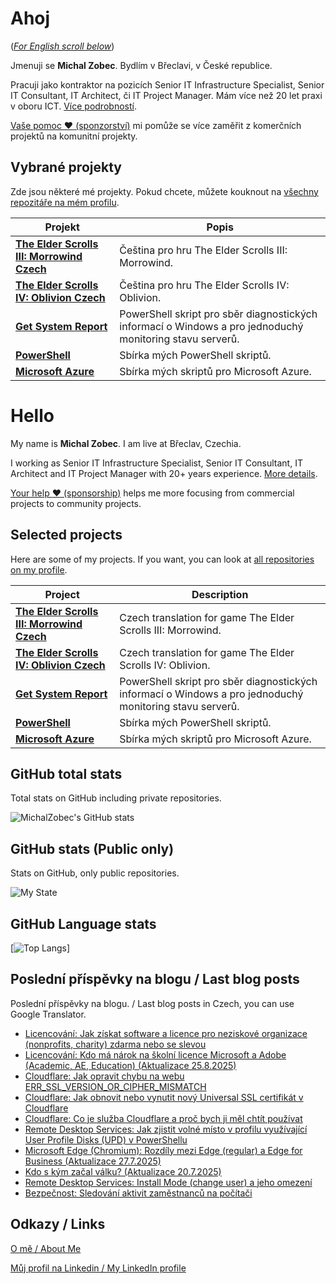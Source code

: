 # Ahoj

<a name="documenttitle"></a>

([*For English scroll below*](#english "For English scroll below"))

Jmenuji se **Michal Zobec**. Bydlím v Břeclavi, v České republice.

Pracuji jako kontraktor na pozicích Senior IT Infrastructure Specialist, Senior IT Consultant, IT Architect, či IT Project Manager. Mám více než 20 let praxi v oboru ICT. [Více podrobností](MichalZobec-About.md).

[Vaše pomoc :heart: (sponzorství)](https://www.patreon.com/michalzobec) mi pomůže se více zaměřit z komerčních projektů na komunitní projekty.

## Vybrané projekty

Zde jsou některé mé projekty. Pokud chcete, můžete kouknout na [všechny repozitáře na mém profilu](https://github.com/michalzobec?tab=repositories).

| Projekt | Popis |
| --- | --- |
| **[The Elder Scrolls III: Morrowind Czech](https://github.com/michalzobec/TES3-Morrowind-cesky)** | Čeština pro hru The Elder Scrolls III: Morrowind. |
| **[The Elder Scrolls IV: Oblivion Czech](https://github.com/michalzobec/TES4-Oblivion-cesky)** | Čeština pro hru The Elder Scrolls IV: Oblivion. |
| **[Get System Report](https://github.com/michalzobec/Get-SystemReport)** | PowerShell skript pro sběr diagnostických informací o Windows a pro jednoduchý monitoring stavu serverů. |
| **[PowerShell](https://github.com/michalzobec/PowerShell)** | Sbírka mých PowerShell skriptů. |
| **[Microsoft Azure](https://github.com/michalzobec/microsoft-azure)** | Sbírka mých skriptů pro Microsoft Azure. |

<a name="english"></a>

# Hello

My name is **Michal Zobec**. I am live at Břeclav, Czechia.

I working as Senior IT Infrastructure Specialist, Senior IT Consultant, IT Architect and IT Project Manager with 20+ years experience. [More details](MichalZobec-About.md#english).

[Your help :heart: (sponsorship)](https://www.patreon.com/michalzobec) helps me more focusing from commercial projects to community projects.

## Selected projects

Here are some of my projects. If you want, you can look at [all repositories on my profile](https://github.com/michalzobec?tab=repositories).

| Project | Description |
| --- | --- |
| **[The Elder Scrolls III: Morrowind Czech](https://github.com/michalzobec/TES3-Morrowind-cesky)** | Czech translation for game The Elder Scrolls III: Morrowind. |
| **[The Elder Scrolls IV: Oblivion Czech](https://github.com/michalzobec/TES4-Oblivion-cesky)** | Czech translation for game The Elder Scrolls IV: Oblivion. |
| **[Get System Report](https://github.com/michalzobec/Get-SystemReport)** | PowerShell skript pro sběr diagnostických informací o Windows a pro jednoduchý monitoring stavu serverů. |
| **[PowerShell](https://github.com/michalzobec/PowerShell)** | Sbírka mých PowerShell skriptů. |
| **[Microsoft Azure](https://github.com/michalzobec/microsoft-azure)** | Sbírka mých skriptů pro Microsoft Azure. |

## GitHub total stats

Total stats on GitHub including private repositories.

![MichalZobec's GitHub stats](https://github-readme-stats.vercel.app/api?username=michalzobec&count_private=true&show_icons=true)


## GitHub stats (Public only)

Stats on GitHub, only public repositories.

![My State](https://github-readme-stats.vercel.app/api?username=michalzobec&show_icons=true)

## GitHub Language stats

[![Top Langs](https://github-readme-stats.vercel.app/api/top-langs/?username=michalzobec&langs_count=10&layout=compact)]

## Poslední příspěvky na blogu / Last blog posts

Poslední příspěvky na blogu. / Last blog posts in Czech, you can use Google Translator.

<!-- BLOG-POST-LIST:START -->
- [Licencování: Jak získat software a licence pro neziskové organizace &lpar;nonprofits, charity&rpar; zdarma nebo se slevou](https://www.michalzobec.cz/licencovani-jak-ziskat-software-a-licence-pro-neziskove-organizace-nonprofits-charity-zdarma-nebo-se-slevou-9788)
- [Licencování: Kdo má nárok na školní licence Microsoft a Adobe &lpar;Academic, AE, Education&rpar; &lpar;Aktualizace 25.8.2025&rpar;](https://www.michalzobec.cz/licencovani-kdo-ma-narok-na-skolni-licence-microsoft-a-adobe-academic-ae-9777)
- [Cloudflare: Jak opravit chybu na webu ERR_SSL_VERSION_OR_CIPHER_MISMATCH](https://www.michalzobec.cz/cloudflare-jak-opravit-chybu-na-webu-err_ssl_version_or_cipher_mismatch-9743)
- [Cloudflare: Jak obnovit nebo vynutit nový Universal SSL certifikát v Cloudflare](https://www.michalzobec.cz/cloudflare-jak-obnovit-nebo-vynutit-novy-universal-ssl-certifikat-v-cloudflare-9748)
- [Cloudflare: Co je služba Cloudflare a proč bych ji měl chtít používat](https://www.michalzobec.cz/cloudflare-co-je-sluzba-cloudflare-a-proc-bych-ji-mel-chtit-pouzivat-9747)
- [Remote Desktop Services: Jak zjistit volné místo v profilu využívající User Profile Disks &lpar;UPD&rpar; v PowerShellu](https://www.michalzobec.cz/remote-desktop-services-jak-zjistit-volne-misto-v-profilu-vyuzivajici-user-profile-disks-upd-v-powershellu-9740)
- [Microsoft Edge &lpar;Chromium&rpar;: Rozdíly mezi Edge &lpar;regular&rpar; a Edge for Business &lpar;Aktualizace 27.7.2025&rpar;](https://www.michalzobec.cz/microsoft-edge-chromium-rozdily-mezi-edge-regular-a-edge-for-business-8413)
- [Kdo s kým začal válku? &lpar;Aktualizace 20.7.2025&rpar;](https://www.michalzobec.cz/kdo-s-kym-zacal-valku-9673)
- [Remote Desktop Services: Install Mode &lpar;change user&rpar; a jeho omezení](https://www.michalzobec.cz/remote-desktop-services-install-mode-change-user-a-jeho-omezeni-9732)
- [Bezpečnost: Sledování aktivit zaměstnanců na počítači](https://www.michalzobec.cz/bezpecnost-sledovani-aktivit-zamestnancu-na-pocitaci-9366)
<!-- BLOG-POST-LIST:END -->

## Odkazy / Links

[O mě / About Me](https://zob.ec/mylinktree)

[Můj profil na Linkedin / My LinkedIn profile](https://zob.ec/mylinkedin)
